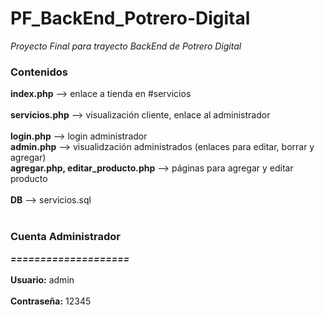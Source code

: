 # PF_BackEnd_Potrero-Digital
*Proyecto Final para trayecto BackEnd de Potrero Digital*

### Contenidos 
**index.php** --> enlace a tienda en #servicios<br />   
**servicios.php** --> visualización cliente, enlace al administrador <br />  
**login.php** --> login administrador <br />
**admin.php** --> visualidzación administrados (enlaces para editar, borrar y agregar) <br />
**agregar.php, editar_producto.php** --> páginas para agregar y editar producto  <br />
<br /> 
**DB** --> servicios.sql  
<br />  
### Cuenta Administrador
***====================*** <br />
<br />
**Usuario:** admin <br />  
**Contraseña:** 12345 <br />

